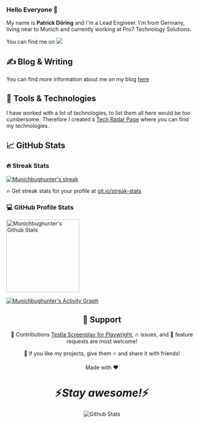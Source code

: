### Hello Everyone 👋

My name is **Patrick Döring** and I'm a Lead Engineer. 
I'm from Germany, living near to Munich and currently working at Pro7 Technology Solutions.

You can find me on [![](https://img.shields.io/badge/LinkedIn-blue)](https://www.linkedin.com/in/patrick-d%C3%B6ring/)

## &#x270d; Blog & Writing

You can find more information about me on my blog [here](https://medium.com/me/stories/public)


## 🔧 Tools & Technologies

I have worked with a lot of technologies, to list them all here would be too cumbersome. Therefore I created a [Tech Radar Page](https://radar.thoughtworks.com/?sheetId=https%3A%2F%2Fraw.githubusercontent.com%2Fmunichbughunter%2Ftech-radar%2Fmain%2FPatricks%2520Tech%2520Radar.json) where you can find my technologies. 

## &#x1f4c8; GitHub Stats

<h3>🔥 Streak Stats</h3>

  <!-- GitHub Readme Streak Stats - https://github.com/munichbughunter/github-readme-streak-stats -->
  <p>
    <a href="https://github.com/munichbughunter/github-readme-streak-stats">
      <img title="🔥 Get streak stats for your profile at git.io/streak-stats" alt="Munichbughunter's streak" src="https://streak-stats.demolab.com/?user=munichbughunter&theme=monokai-metallian&hide_border=true"/>
    </a>
    <p>🔥 Get streak stats for your profile at <a href="https://git.io/streak-stats">git.io/streak-stats</a></p>
  </p>

  <h3>💻 GitHub Profile Stats</h3>

  <!-- https://github.com/munichbughunter/github-readme-stats -->

  <a href="https://github.com/munichbughunter/github-readme-stats"><img alt="Munichbughunter's Github Stats" src="https://github-readme-stats.vercel.app/api?username=munichbughunter&show_icons=true&include_all_commits=true&count_private=true&theme=react&hide_border=true&bg_color=1F222E&title_color=F85D7F&icon_color=F8D866" height="192px"/></a>
  <br/>
  
  <!-- https://github.com/munichbughunter/github-readme-activity-graph -->

  <a href="https://github.com/munichbughunter/github-readme-activity-graph"><img alt="Munichbughunter's Activity Graph" src="https://github-readme-activity-graph.vercel.app/graph/?username=Munichbughunter&bg_color=1F222E&color=F8D866&line=F85D7F&point=FFFFFF&hide_border=true" /></a>

<h2 align="center">🤝 Support</h2>

<p align="center">🚀 Contributions <a href="https://github.com/testla-project" title="Testla Screenplay for Playwright">Testla Screenplay for Playwright</a>, 🔥 issues, and 🥮 feature requests are most welcome!</p>

<p align="center">💙 If you like my projects, give them ⭐ and share it with friends!</p>
</p>
<p align="center">Made with ❤️</p>

<h1 align='center'>⚡️<i>Stay awesome!</i>⚡️</h1>

<p align="center">
        <img src="https://raw.githubusercontent.com/mayhemantt/mayhemantt/Update/svg/Bottom.svg" alt="Github Stats" />
</p>

<!-- icons without padding -->
[1.1]: https://raw.githubusercontent.com/munichbughunter/munichbughunter/main/linkedin.png (LinkedIn icon without padding)
<!-- links to your social media accounts -->
[1]: https://www.linkedin.com/in/patrick-d%C3%B6ring/
